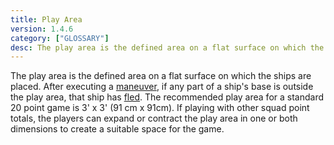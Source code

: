 ```yaml
---
title: Play Area
version: 1.4.6
category: ["GLOSSARY"]
desc: The play area is the defined area on a flat surface on which the ships are placed.
---
```


The play area is the defined area on a flat surface on which the ships are placed. After executing a [maneuver](/rules/Maneuver), if any part of a ship's base is outside the play area, that ship has [fled](/rules/Flee). The recommended play area for a standard 20 point game is 3' x 3' (91 cm x 91cm). If playing with other squad point totals, the players can expand or contract the play area in one or both dimensions to create a suitable space for the game.